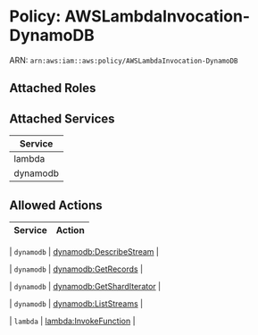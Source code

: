 # Policy: AWSLambdaInvocation-DynamoDB

ARN: `arn:aws:iam::aws:policy/AWSLambdaInvocation-DynamoDB`

## Attached Roles

## Attached Services

| Service |
|---------|
| lambda |
| dynamodb |

## Allowed Actions

| Service | Action |
|:-------:|--------|

| `dynamodb` | [dynamodb:DescribeStream](../actions.md#dynamodb:describestream) |

| `dynamodb` | [dynamodb:GetRecords](../actions.md#dynamodb:getrecords) |

| `dynamodb` | [dynamodb:GetShardIterator](../actions.md#dynamodb:getsharditerator) |

| `dynamodb` | [dynamodb:ListStreams](../actions.md#dynamodb:liststreams) |

| `lambda` | [lambda:InvokeFunction](../actions.md#lambda:invokefunction) |
